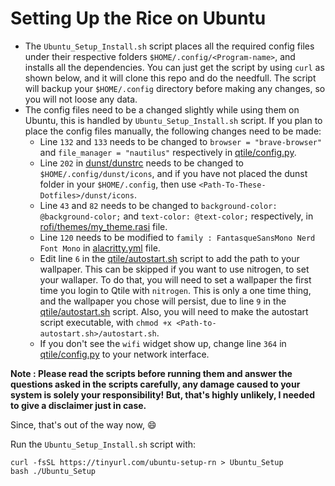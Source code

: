 # Setting Up the Rice on Ubuntu

- The `Ubuntu_Setup_Install.sh` script places all the required config files under their respective folders `$HOME/.config/<Program-name>`, and installs 
   all the dependencies. You can just get the script by using `curl` as shown below, and it will clone this repo and do the needfull. The script will 
   backup your `$HOME/.config` directory before making any changes, so you will not loose any data.
- The config files need to be a changed slightly while using them on Ubuntu, this is handled by `Ubuntu_Setup_Install.sh` script. If you plan to place
  the config files manually, the following changes need to be made:
    - Line `132` and `133` needs to be changed to `browser = "brave-browser"` and `file_manager = "nautilus"` respectively in
      [qtile/config.py](https://github.com/Ruturajn/Dotfiles/blob/main/qtile/config.py).
    - Line `202` in [dunst/dunstrc](https://github.com/Ruturajn/Dotfiles/blob/main/dunst/dunstrc) needs to be changed to
      `$HOME/.config/dunst/icons`, and if you have not placed the dunst folder in your `$HOME/.config`, then use
      `<Path-To-These-Dotfiles>/dunst/icons`.
    - Line `43` and `82` needs to be changed to `background-color: @background-color;` and `text-color: @text-color;` respectively, in
      [rofi/themes/my_theme.rasi](https://github.com/Ruturajn/Dotfiles/blob/main/rofi/themes/my_theme.rasi) file.
    - Line `120` needs to be modified to `family : FantasqueSansMono Nerd Font Mono` in
      [alacritty.yml](https://github.com/Ruturajn/Dotfiles/blob/main/alacritty.yml) file.
    - Edit line `6` in the [qtile/autostart.sh](https://github.com/Ruturajn/Dotfiles/blob/main/qtile/autostart.sh) script to add the path
      to your wallpaper. This can be skipped if you want to use nitrogen, to set your wallaper. To do that, you will need to set a wallpaper
      the first time you login to Qtile with `nitrogen`. This is only a one time thing, and the wallpaper you chose will persist,
      due to line `9` in the [qtile/autostart.sh](https://github.com/Ruturajn/Dotfiles/blob/main/qtile/autostart.sh) script. Also, you will
      need to make the autostart script executable, with `chmod +x <Path-to-autostart.sh>/autostart.sh`.
    - If you don't see the `wifi` widget show up, change line `364` in [qtile/config.py](https://github.com/Ruturajn/Dotfiles/blob/main/qtile/config.py)
      to your network interface.
  
**Note : Please read the scripts before running them and answer the questions asked in the scripts carefully, any damage caused to your system is solely
your responsibility! But, that's highly unlikely, I needed to give a disclaimer just in case.**

Since, that's out of the way now, 😄

Run the `Ubuntu_Setup_Install.sh` script with:

```
curl -fsSL https://tinyurl.com/ubuntu-setup-rn > Ubuntu_Setup
bash ./Ubuntu_Setup
```
